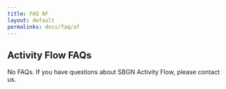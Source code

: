 ```yaml
---
title: FAQ AF
layout: default
permalinks: docs/faq/af
---
```


## Activity Flow FAQs

No FAQs. If you have questions about SBGN Activity Flow, please contact us.
